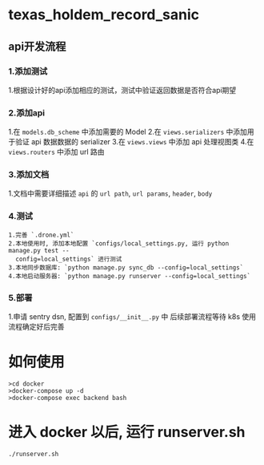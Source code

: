 # texas_holdem_record_sanic

## api开发流程
### 1.添加测试
  
  1.根据设计好的api添加相应的测试，测试中验证返回数据是否符合api期望
  
### 2.添加api
  1.在 `models.db_scheme` 中添加需要的 Model
  2.在 `views.serializers` 中添加用于验证 api 数据数据的 serializer
  3.在 `views.views` 中添加 api 处理视图类
  4.在 `views.routers` 中添加 url 路由
### 3.添加文档
  1.文档中需要详细描述 `api` 的 `url path`, `url params`, `header`, `body`
### 4.测试
    1.完善 `.drone.yml`
    2.本地使用时, 添加本地配置 `configs/local_settings.py, 运行 python manage.py test --
      config=local_settings` 进行测试
    3.本地同步数据库: `python manage.py sync_db --config=local_settings`
    4.本地启动服务器: `python manage.py runserver --config=local_settings`
### 5.部署
  1.申请 sentry dsn, 配置到 `configs/__init__.py` 中
    后续部署流程等待 k8s 使用流程确定好后完善
# 如何使用

```
>cd docker
>docker-compose up -d
>docker-compose exec backend bash
```
# 进入 docker 以后, 运行 runserver.sh
```
./runserver.sh
```

